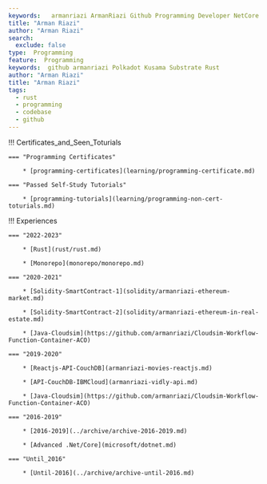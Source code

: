 ```yaml
---
keywords:   armanriazi ArmanRiazi Github Programming Developer NetCore DotNet Nodejs Rust Api Rest
title: "Arman Riazi"
author: "Arman Riazi"
search:
  exclude: false
type:  Programming
feature:  Programming
keywords:  github armanriazi Polkadot Kusama Substrate Rust
author: "Arman Riazi"
title: "Arman Riazi"
tags:
  - rust
  - programming
  - codebase
  - github
---
```


!!! Certificates_and_Seen_Toturials

    === "Programming Certificates"

        * [programming-certificates](learning/programming-certificate.md)
    
    === "Passed Self-Study Tutorials"

        * [programming-tutorials](learning/programming-non-cert-toturials.md)

!!! Experiences

    === "2022-2023"

        * [Rust](rust/rust.md)
      
        * [Monorepo](monorepo/monorepo.md)
    
    === "2020-2021"

        * [Solidity-SmartContract-1](solidity/armanriazi-ethereum-market.md) 

        * [Solidity-SmartContract-2](solidity/armanriazi-ethereum-in-real-estate.md) 

        * [Java-Cloudsim](https://github.com/armanriazi/Cloudsim-Workflow-Function-Container-ACO)
        
    === "2019-2020"
        
        * [Reactjs-API-CouchDB](armanriazi-movies-reactjs.md)

        * [API-CouchDB-IBMCloud](armanriazi-vidly-api.md)

        * [Java-Cloudsim](https://github.com/armanriazi/Cloudsim-Workflow-Function-Container-ACO)      

    === "2016-2019"

        * [2016-2019](../archive/archive-2016-2019.md)
        
        * [Advanced .Net/Core](microsoft/dotnet.md)
    
    === "Until_2016"

        * [Until-2016](../archive/archive-until-2016.md)
